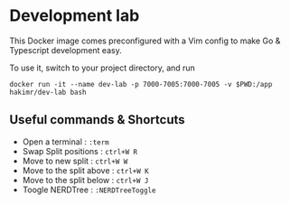# Development lab

This Docker image comes preconfigured with a Vim config to make Go & Typescript development easy.

To use it, switch to your project directory, and run 

```console
docker run -it --name dev-lab -p 7000-7005:7000-7005 -v $PWD:/app hakimr/dev-lab bash
```

## Useful commands & Shortcuts

- Open a terminal : `:term`
- Swap Split positions : `ctrl+W R`
- Move to new split : `ctrl+W W`
- Move to the split above : `ctrl+W K`
- Move to the split below : `ctrl+W J`
- Toogle NERDTree : `:NERDTreeToggle`
